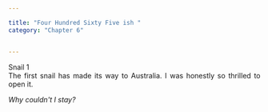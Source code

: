 ```yaml
---

title: "Four Hundred Sixty Five ish "
category: "Chapter 6"


---
```

<style>
body {
text-align: justify}
</style>

Snail 1
<br>
The first snail has made its way to Australia. I was honestly so thrilled to open it.  

*Why couldn't I stay?*
